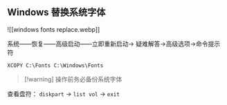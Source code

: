 
## Windows 替换系统字体
![[windows fonts replace.webp]]

系统——恢复——高级启动——立即重新启动-> 疑难解答->高级选项->命令提示符

`XCOPY C:\Fonts C:\Windows\Fonts`

> [!warning] 操作前务必备份系统字体

查看盘符：
`diskpart` -> `list vol` -> `exit`